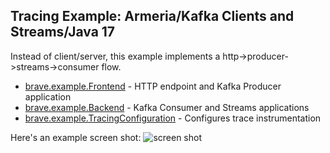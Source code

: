 ## Tracing Example: Armeria/Kafka Clients and Streams/Java 17

Instead of client/server, this example implements a http->producer->streams->consumer flow.

* [brave.example.Frontend](src/main/java/brave/example/Frontend.java) - HTTP endpoint and Kafka Producer application
* [brave.example.Backend](src/main/java/brave/example/Backend.java) - Kafka Consumer and Streams applications
* [brave.example.TracingConfiguration](src/main/java/brave/example/TracingConfiguration.java) - Configures trace instrumentation

Here's an example screen shot:
![screen shot](https://user-images.githubusercontent.com/64215/103084964-4fb11a00-461b-11eb-9035-84d0c1aa00d6.png)
